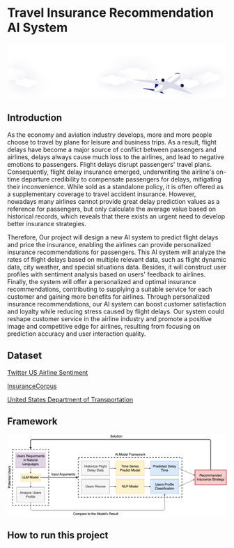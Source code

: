 # Travel Insurance Recommendation AI System

![alt text](assest/bg.svg)

## Introduction

As the economy and aviation industry develops, more and more people choose to travel by plane for leisure and business trips. As a result, flight delays have become a major source of conflict between passengers and airlines, delays always cause much loss to the airlines, and lead to negative emotions to passengers. Flight delays disrupt passengers' travel plans. Consequently, flight delay insurance emerged, underwriting the airline's on-time departure credibility to compensate passengers for delays, mitigating their inconvenience. While sold as a standalone policy, it is often offered as a supplementary coverage to travel accident insurance. However, nowadays many airlines cannot provide great delay prediction values as a reference for passengers, but only calculate the average value based on historical records, which reveals that there exists an urgent need to develop better insurance strategies.
  
Therefore, Our project will design a new Al system to predict flight delays and price the insurance, enabling the airlines can provide personalized insurance recommendations for passengers. This Al system will analyze the rates of flight delays based on multiple relevant data, such as flight dynamic data, city weather, and special situations data. Besides, it will construct user profiles with sentiment analysis based on users' feedback to airlines. Finally, the system will offer a personalized and optimal insurance recommendations, contributing to supplying a suitable service for each customer and gaining more benefits for airlines. Through personalized insurance recommendations, our AI system can boost customer satisfaction and loyalty while reducing stress caused by flight delays. Our system could reshape customer service in the airline industry and promote a positive image and competitive edge for airlines, resulting from focusing on prediction accuracy and user interaction quality.

## Dataset

[Twitter US Airline Sentiment](https://www.kaggle.com/datasets/crowdflower/twitter-airline-sentiment?resource=download&select=Tweets.csv)

[InsuranceCorpus](https://huggingface.co/datasets/Ddream-ai/InsuranceCorpus)

[United States Department of Transportation](https://www.transtats.bts.gov/databases.asp?Z1qr_VQ=E&Z1qr_Qr5p=N8vn6v10&f7owrp6_VQF=D)

## Framework

![alt text](assest/framework.png)

## How to run this project
